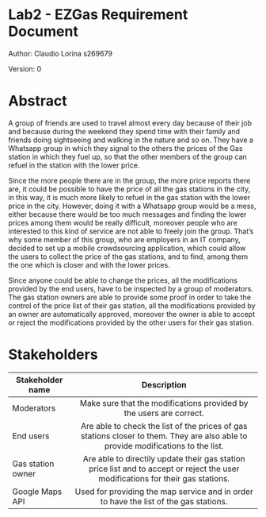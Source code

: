 # Lab2 - EZGas Requirement Document

Author: Claudio Lorina s269679

Version: 0

# Abstract
A group of friends are used to travel almost every day because of their job and because during the weekend they spend time with their family and friends doing sightseeing and walking in the nature and so on. They have a Whatsapp group in which they signal to the others the prices of the Gas station in which they fuel up, so that the other members of the group can refuel in the station with the lower price.

Since the more people there are in the group, the more price reports there are, it could be possible to have the price of all the gas stations in the city, in this way, it is much more likely to refuel in the gas station with the lower price in the city. However, doing it with a Whatsapp group would be a mess, either because there would be too much messages and finding the lower prices among them would be really difficult, moreover people who are interested to this kind of service are not able to freely join the group. That’s why some member of this group, who are employers in an IT company, decided to set up a mobile crowdsourcing application, which could allow the users to collect the price of the gas stations, and to find, among them the one which is closer and with the lower prices. 

Since anyone could be able to change the prices, all the modifications provided by the end users, have to be inspected by a group of moderators. 
The gas station owners are able to provide some proof in order to take the control of the price list of their gas station, all the modifications provided by an owner are automatically approved, moreover the owner is able to accept or reject the modifications provided by the other users for their gas station. 

# Stakeholders

| Stakeholder name  | Description | 
| ----------------- |:-----------:|
| Moderators        |Make sure that the modifications provided by the users are correct.| 
| End users         |Are able to check the list of the prices of gas stations closer to them. They are also able to provide modifications to the list.| 
| Gas station owner |Are able to directily update their gas station price list and to accept or reject the user modifications for their gas stations.| 
| Google Maps API   |Used for providing the map service and in order to have the list of the gas stations.| 


